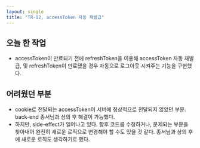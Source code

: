 ```yaml
---
layout: single
title: "TR-12, accessToken 자동 재발급"
---
```


## 오늘 한 작업

- accessToken이 만료되기 전에 refreshToken을 이용해
  accessToken 자동 재발급, 및 refreshToken이 만료됐을 경우
  자동으로 로그아웃 시켜주는 기능을 구현했다.

## 어려웠던 부분

- cookie로 전달되는 accessToken이
  서버에 정상적으로 전달되지 않았던 부분.
  back-end 종서님과 상의 후 해결이 가능했다.
- 하지만, side-effect가 일어나고 있다.
  향후 코드를 수정하거나, 문제되는 부분을 찾아내어
  완전히 새로운 로직으로 변경해야 할 수도 있을 것 같다.
  종서님과 상의 후에 새로운 로직도 생각하기로 했다.
